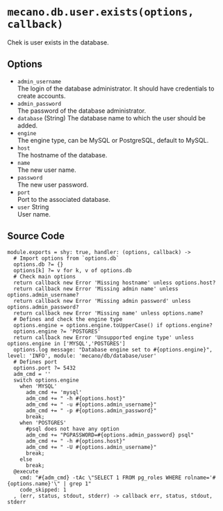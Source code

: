 
# `mecano.db.user.exists(options, callback)`

Chek is user exists in the database.

## Options

*   `admin_username`   
    The login of the database administrator. It should have credentials to 
    create accounts.   
*   `admin_password`   
    The password of the database administrator.
*   `database` (String)
    The database name to which the user should be added.   
*   `engine`      
    The engine type, can be MySQL or PostgreSQL, default to MySQL.   
*   `host`   
    The hostname of the database.   
*   `name`   
    The new user name.   
*   `password`   
    The new user password.   
*   `port`   
    Port to the associated database.   
*   `user` String   
    User name.   

## Source Code

    module.exports = shy: true, handler: (options, callback) ->
      # Import options from `options.db`
      options.db ?= {}
      options[k] ?= v for k, v of options.db
      # Check main options
      return callback new Error 'Missing hostname' unless options.host?
      return callback new Error 'Missing admin name' unless options.admin_username?
      return callback new Error 'Missing admin password' unless options.admin_password?
      return callback new Error 'Missing name' unless options.name?    
      # Defines and check the engine type 
      options.engine = options.engine.toUpperCase() if options.engine?
      options.engine ?= 'POSTGRES'
      return callback new Error 'Unsupported engine type' unless options.engine in ['MYSQL','POSTGRES']
      options.log message: "Database engine set to #{options.engine}", level: 'INFO', module: 'mecano/db/database/user'
      # Defines port
      options.port ?= 5432      
      adm_cmd = ''
      switch options.engine
        when 'MYSQL'
          adm_cmd += 'mysql'
          adm_cmd += " -h #{options.host}"
          adm_cmd += " -u #{options.admin_username}"
          adm_cmd += " -p #{options.admin_password}"
          break;
        when 'POSTGRES'
          #psql does not have any option
          adm_cmd += "PGPASSWORD=#{options.admin_password} psql"
          adm_cmd += " -h #{options.host}"
          adm_cmd += " -U #{options.admin_username}"
          break;
        else
          break;
      @execute
        cmd: "#{adm_cmd} -tAc \"SELECT 1 FROM pg_roles WHERE rolname='#{options.name}'\" | grep 1"
        code_skipped: 1
      , (err, status, stdout, stderr) -> callback err, status, stdout, stderr 
